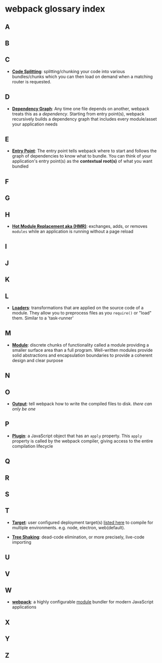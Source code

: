 # webpack glossary index

## A

## B

## C

- [**Code Splitting**](/guides/code-splitting/): splitting/chunking your code into various bundles/chunks which you can then load on demand when a matching router is requested.

## D

- [**Dependency Graph**](/concepts/dependency-graph): Any time one file depends on another, webpack treats this as a *dependency*. Starting from entry point(s), webpack recursively builds a dependency graph that includes every module/asset your application needs

## E

- [**Entry Point**](/concepts/entry-points): The entry point tells webpack where to start and follows the graph of dependencies to know what to bundle. You can think of your application's entry point(s) as the **contextual root(s)** of what you want bundled

## F

## G

## H

- [**Hot Module Replacement aka (HMR)**](/concepts/hot-module-replacement): exchanges, adds, or removes `modules` while an application is running without a page reload

## I

## J

## K

## L

- [**Loaders**](/concepts/loaders): transformations that are applied on the source code of a module. They allow you to preprocess files as you `require()` or "load" them. Similar to a 'task-runner'

## M

- [**Module**](/concepts/modules): discrete chunks of functionality called a module providing a smaller surface area than a full program. Well-written modules provide solid abstractions and encapsulation boundaries to provide a coherent design and clear purpose

## N

## O

- [**Output**](/concepts/output): tell webpack how to write the compiled files to disk. *there can only be one*
## P

- [**Plugin**](/concepts/plugins): a JavaScript object that has an `apply` property. This `apply` property is called by the webpack compiler, giving access to the entire compilation lifecycle

## Q

## R

## S

## T

- [**Target**](/configuration/target/): user configured deployment target(s) [listed here](/configuration/target/) to compile for multiple environments. e.g. node, electron, web(default).

- [**Tree Shaking**](/guides/tree-shaking/): dead-code elimination, or more precisely, live-code importing

## U

## V

## W

- [**webpack**](/): a highly configurable [module](/concepts/moduels) bundler for modern JavaScript applications

## X

## Y

## Z

